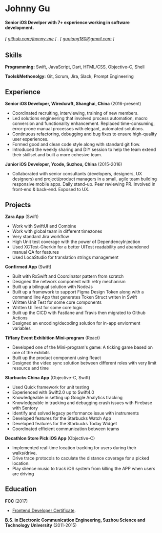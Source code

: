 Johnny Gu
======

#### Senior iOS Develper with 7+ experience working in software development.
###### [ [github.com/jhonny-me](https://github.com/jhonny-me) ] . [ guqiang180@gmail.com ]


Skills
------
**Programming:** Swift, JavaScript, Dart, HTML/CSS, Objective-C, Shell

**Tools&Methonolgy:** Git, Scrum, Jira, Slack, Prompt Engineering


Experience
---------
**Senior iOS Developer, Wiredcraft, Shanghai, China** (2016-present)

- Coordinated recruiting, interviewing, training of new members.
- Led solutions engineering that involved process automation, macro conversion and functionality enhancement. Replaced time-consuming, error-prone manual processes with elegant, automated solutions.
- Continuous refactoring, debugging and bug fixes to ensure high-quality user experiences.
- Formed good and clean code style along with standard git flow.
- Introduced the weekly sharing and DIY session to help the team extend their skillset and built a more cohesive team.

**Junior iOS Developer, Ycode, Suzhou, China** (2015-2016)

- Collaborated with senior consultants (developers, designers, UX designers) and project/product managers in a small, agile team building responsive mobile apps. Daily stand-up. Peer reviewing PR. Involved in front-end & back-end. Exposed to UX.


Projects
--------

**Zara App** (Swift)

- Work with SwiftUI and Combine
- Work with global team in different timezones
- Very standard Jira workflow
- High Unit test coverage with the power of DependencyInjection
- Used XCTest-Gherkin for a better UITest readability and abandoned manual QA for features
- Used LocaStudio for translation strings management

**Confirmed App** (Swift)

- Built with RxSwift and Coordinator pattern from scratch
- Designed the network component with retry mechanism
- Built up a bilingual solution with NodeJs
- Built up a framework to support Figma Design Token along with a command line App that generates Token Struct writen in Swift
- Written Unit Test for some core components
- Written UI Test for some core logic
- Built up the CICD with Fastlane and Travis then migrated to Github Actions
- Designed an encoding/decoding solution for in-app enviorment variables

**Tiffany Event Exhibition Mini-program** (React)

- Developed one of the Mini-program's game: A ticking game based on one of the exhibits
- Built up the product component using React
- Designed the video sync solution between different roles with very limit resource and time

**Starbucks China App** (Objective-C, Swift)

- Used Quick framework for unit testing
- Experienced with Swift2.0 up to Swift4.0
- Knowledgeable in setting up Google Analytics tracking
- Knowledgeable in tracking and debugging crash issues with Firebase with Sentory
- Identify and solved legacy performance issue with instruments
- Developed features for the Starbucks Watch App
- Developed features for the Starbucks Today Widget
- Coordinated efficient communication between teams

**Decathlon Store Pick iOS App** (Objective-C)

- Implemented real-time location tracking for users during their walks/drive.
- Drive trace protocols to caculate the distance coverage for a picked location.
- Play slience music to track iOS system from killing the APP when users are driving

Education
---------
**FCC** (2017)

- [Frontend Developer Certificate](https://www.freecodecamp.org/certification/jhonny-me/legacy-front-end). 

**B.S. in Electronic Communication Engineering, Suzhou Science and Technology University** (2011-2015) 
